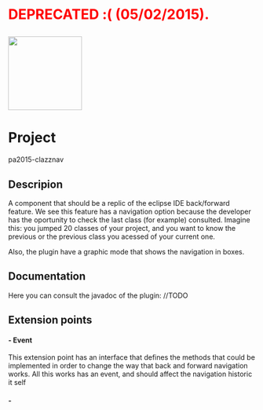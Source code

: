 # <p style='color:red'>DEPRECATED :( (05/02/2015).</p> 

 <img src="https://github.com/TiagoCMS/pa2015-clazznav/blob/master/pa.iscde.clazznav/images/navigator_icon.png" width="150px">

# Project
  pa2015-clazznav

## Descripion
  A component that should be a replic of the eclipse IDE back/forward feature. We see this feature has a navigation option because the developer has the oportunity to check the last class (for example) consulted. Imagine this: you jumped 20 classes of your project, and you want to know the previous or the previous class you acessed of your current one.
  
  Also, the plugin have a graphic mode that shows the navigation in boxes.
  
## Documentation

Here you can consult the javadoc of the plugin:
//TODO

## Extension points

#### - Event

This extension point has an interface that defines the methods that could be implemented
in order to change the way that back and forward navigation works. All this works has an event, and should affect the navigation historic it self

#### - 
